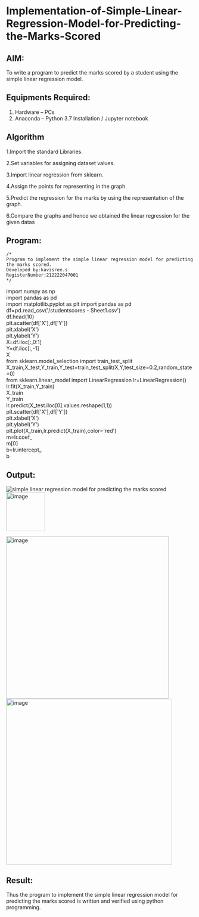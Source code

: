 # Implementation-of-Simple-Linear-Regression-Model-for-Predicting-the-Marks-Scored

## AIM:
To write a program to predict the marks scored by a student using the simple linear regression model.

## Equipments Required:
1. Hardware – PCs
2. Anaconda – Python 3.7 Installation / Jupyter notebook

## Algorithm
1.Import the standard Libraries.

2.Set variables for assigning dataset values.

3.Import linear regression from sklearn.

4.Assign the points for representing in the graph.

5.Predict the regression for the marks by using the representation of the graph.

6.Compare the graphs and hence we obtained the linear regression for the given datas

## Program:
```
/*
Program to implement the simple linear regression model for predicting the marks scored.
Developed by:kavisree.s
RegisterNumber:212222047001
*/
```
import numpy as np  
import pandas as pd  
import matplotlib.pyplot as plt 
import pandas as pd  
df=pd.read_csv('/studentscores - Sheet1.csv')  
df.head(10)  
plt.scatter(df['X'],df['Y'])  
plt.xlabel('X')  
plt.ylabel('Y')  
X=df.iloc[:,0:1]  
Y=df.iloc[:,-1]  
X  
from sklearn.model_selection import train_test_split  
X_train,X_test,Y_train,Y_test=train_test_split(X,Y,test_size=0.2,random_state=0)  
from sklearn.linear_model import LinearRegression 
lr=LinearRegression()   
lr.fit(X_train,Y_train)   
X_train  
Y_train  
lr.predict(X_test.iloc[0].values.reshape(1,1))  
plt.scatter(df['X'],df['Y'])  
plt.xlabel('X')     
plt.ylabel('Y')   
plt.plot(X_train,lr.predict(X_train),color='red')  
m=lr.coef_  
m[0]  
b=lr.intercept_   
b     







## Output:

![simple linear regression model for predicting the marks scored](sam.png)
<img width="104" alt="image" src="https://github.com/kavisree86/Implementation-of-Simple-Linear-Regression-Model-for-Predicting-the-Marks-Scored/assets/145759687/b350073b-2927-4f09-8cdc-8242c6f72338">

<img width="436" alt="image" src="https://github.com/kavisree86/Implementation-of-Simple-Linear-Regression-Model-for-Predicting-the-Marks-Scored/assets/145759687/23eebca2-6ae3-41aa-95a3-0d360cbb7801">

<img width="445" alt="image" src="https://github.com/kavisree86/Implementation-of-Simple-Linear-Regression-Model-for-Predicting-the-Marks-Scored/assets/145759687/bfbe5219-56eb-4520-9295-7aee36fd5353">





## Result:
Thus the program to implement the simple linear regression model for predicting the marks scored is written and verified using python programming.

